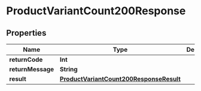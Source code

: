 

# ProductVariantCount200Response


## Properties

Name | Type | Description | Notes
------------ | ------------- | ------------- | -------------
**returnCode** | **Int** |  |  [optional]
**returnMessage** | **String** |  |  [optional]
**result** | [**ProductVariantCount200ResponseResult**](ProductVariantCount200ResponseResult.md) |  |  [optional]



